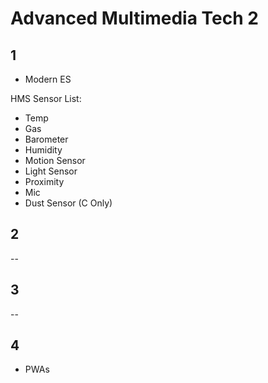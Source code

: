 # Advanced Multimedia Tech 2

## 1

- Modern ES

HMS Sensor List:

- Temp
- Gas
- Barometer
- Humidity
- Motion Sensor
- Light Sensor
- Proximity
- Mic
- Dust Sensor (C Only)

## 2

--

## 3

--

## 4

- PWAs
